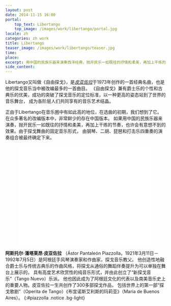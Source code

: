 ```yaml
---
layout: post
date: 2014-11-15 16:00
portal:
    top_text: Libertango
    top_image: /images/work/libertango/portal.jpg
locale: zh
categories: zh work
title: Libertango
teaser_image: /images/work/libertango/teaser.jpg
time:
place:
excerpt: 用中国的民族乐器来演奏西洋经典，抛开民乐一如既往的抒情和柔美，再加上干练的节奏，会有怎样意想不到的效果？
side_content:
---
```


Libertango又叫做《自由探戈》，是[*皮亚佐拉*](#piazzolla)于1973年创作的一首经典名曲，也是他的探戈音乐当中被改编最多的一首曲目。
《自由探戈》兼有爵士乐的个性和古典乐的优美，成功的突破了探戈音乐的定位标准，以一种更高的姿态站到了世界的音乐舞台，
成为各阶层人们共同享有的音乐艺术结晶。

正由于Libertango在音乐圈中有如此高的地位，在选曲的初期，我们想到了它。在众多著名的改编版本中，非常鲜少的存在中国版本。
如果用中国的民族乐器来演奏，抛开民乐一如既往的抒情和柔美，再加上干练的节奏，也许会有意想不到的效果。由于探戈舞曲的固定音乐形式，
由钢琴、二胡、琵琶和打击乐四重奏的演奏组合被最终确定下来。

<figure class="video-container">
    <iframe width="420" height="315" src="//www.youtube.com/embed/rgNOTz0UY9g" frameborder="0" allowfullscreen></iframe>
</figure>

<i class="icon-note icon-inline"></i> <b>阿斯托尔·潘塔莱昂·皮亚佐拉</b>
（Ástor Pantaleón Piazzolla，1921年3月11日－1992年7月5日）是阿根廷手风琴演奏家和作曲家，探戈音乐教父。
他创造性地融合爵士乐与传统古典乐的作曲风格，将探戈从通俗的舞蹈伴奏提升为可以单独在舞台上展示的，
具有高度艺术欣赏性的纯音乐形式，并由此创立了“新探戈音乐”（Tango Nuevo）乐派。
他也因此成为了阿根廷文化的代表以及南美音乐史上的重要人物。皮亚佐拉一生共创作了300多部探戈作品，
包括世界上的第一部“探戈歌剧”（Operita de Tango）《布宜诺斯艾利斯的玛莉亚》（Maria de Buenos Aires）。
{:#piazzolla .notice .bg-light}

